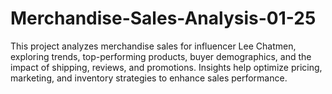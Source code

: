 # Merchandise-Sales-Analysis-01-25
This project analyzes merchandise sales for influencer Lee Chatmen, exploring trends, top-performing products, buyer demographics, and the impact of shipping, reviews, and promotions. Insights help optimize pricing, marketing, and inventory strategies to enhance sales performance.
